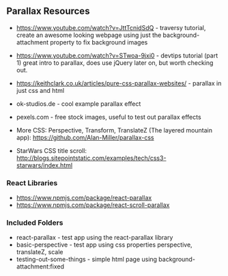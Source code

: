 ## Parallax Resources

* https://www.youtube.com/watch?v=JttTcnidSdQ - traversy tutorial, create an awesome looking webpage using just the background-attachment property to fix background images

* https://www.youtube.com/watch?v=STwoa-9jxi0 - devtips tutorial (part 1) great intro to parallax, does use jQuery later on, but worth checking out.

* https://keithclark.co.uk/articles/pure-css-parallax-websites/ - parallax in just css and html

* ok-studios.de - cool example parallax effect
* pexels.com - free stock images, useful to test out parallax effects

* More CSS:
Perspective, Transform, TranslateZ (The layered mountain app): https://github.com/Alan-Miller/parallax-css

* StarWars CSS title scroll: http://blogs.sitepointstatic.com/examples/tech/css3-starwars/index.html

### React Libraries
* https://www.npmjs.com/package/react-parallax
* https://www.npmjs.com/package/react-scroll-parallax

### Included Folders

* react-parallax - test app using the react-parallax library
* basic-perspective - test app using css properties perspective, translateZ, scale
* testing-out-some-things - simple html page using background-attachment:fixed 